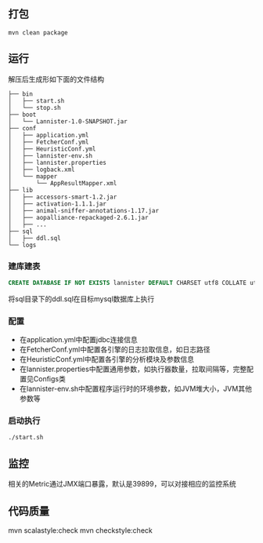 
## 打包
```
mvn clean package
```

## 运行
解压后生成形如下面的文件结构
```
├── bin
│   ├── start.sh
│   └── stop.sh
├── boot
│   └── Lannister-1.0-SNAPSHOT.jar
├── conf
│   ├── application.yml
│   ├── FetcherConf.yml
│   ├── HeuristicConf.yml
│   ├── lannister-env.sh
│   ├── lannister.properties
│   ├── logback.xml
│   └── mapper
│       └── AppResultMapper.xml
├── lib
│   ├── accessors-smart-1.2.jar
│   ├── activation-1.1.1.jar
│   ├── animal-sniffer-annotations-1.17.jar
│   ├── aopalliance-repackaged-2.6.1.jar
│   ├── ...
├── sql
│   ├── ddl.sql
└── logs
```
### 建库建表
```sql
CREATE DATABASE IF NOT EXISTS lannister DEFAULT CHARSET utf8 COLLATE utf8_general_ci;
```
将sql目录下的ddl.sql在目标mysql数据库上执行

### 配置
* 在application.yml中配置jdbc连接信息
* 在FetcherConf.yml中配置各引擎的日志拉取信息，如日志路径
* 在HeuristicConf.yml中配置各引擎的分析模块及参数信息
* 在lannister.properties中配置通用参数，如执行器数量，拉取间隔等，完整配置见Configs类
* 在lannister-env.sh中配置程序运行时的环境参数，如JVM堆大小，JVM其他参数等

### 启动执行
```
./start.sh
```

## 监控
相关的Metric通过JMX端口暴露，默认是39899，可以对接相应的监控系统

## 代码质量
mvn scalastyle:check
mvn checkstyle:check

